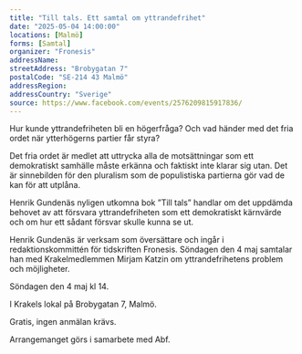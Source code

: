 ```yaml
---
title: "Till tals. Ett samtal om yttrandefrihet"
date: "2025-05-04 14:00:00"
locations: [Malmö]
forms: [Samtal]
organizer: "Fronesis"
addressName: 
streetAddress: "Brobygatan 7"
postalCode: "SE-214 43 Malmö"
addressRegion:
addressCountry: "Sverige"
source: https://www.facebook.com/events/2576209815917836/
---
```

Hur kunde yttrandefriheten bli en högerfråga? Och vad händer med det fria ordet när ytterhögerns partier får styra?

Det fria ordet är medlet att uttrycka alla de motsättningar som ett demokratiskt samhälle måste erkänna och faktiskt inte klarar sig utan. Det är sinnebilden för den pluralism som de populistiska partierna gör vad de kan för att utplåna.

Henrik Gundenäs nyligen utkomna bok ”Till tals” handlar om det uppdämda behovet av att för­svara yttrandefriheten som ett demokratiskt kärn­värde och om hur ett sådant försvar skulle kunna se ut.

Henrik Gundenäs är verksam som översättare och ingår i redaktionskommittén för tidskriften Fronesis. Söndagen den 4 maj samtalar han med Krakelmedlemmen Mirjam Katzin om yttrandefrihetens problem och möjligheter.


Söndagen den 4 maj kl 14.

I Krakels lokal på Brobygatan 7, Malmö.

Gratis, ingen anmälan krävs.

Arrangemanget görs i samarbete med Abf.

